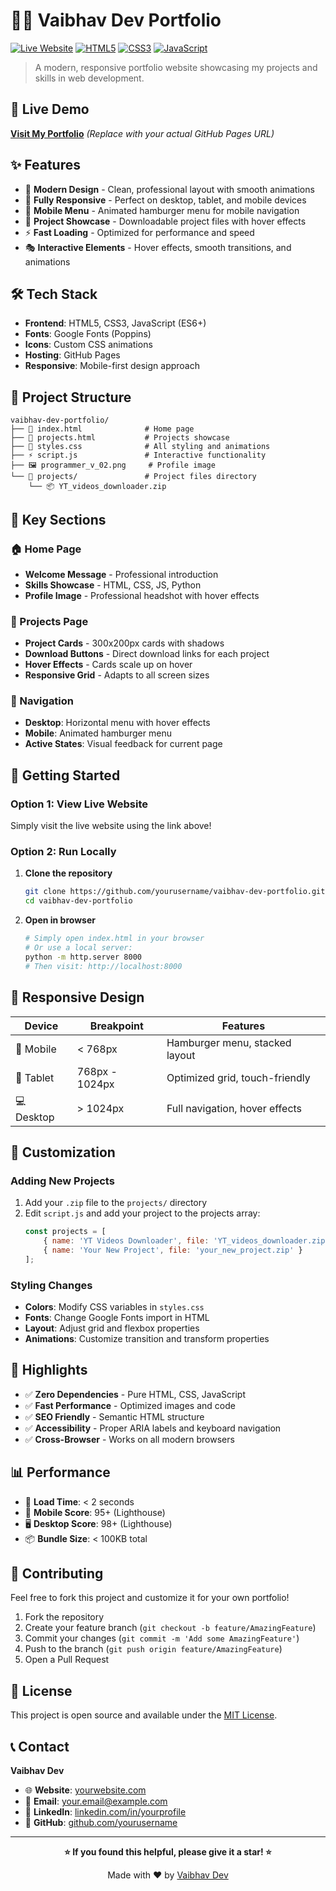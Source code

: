 # 👨‍💻 Vaibhav Dev Portfolio

[![Live Website](https://img.shields.io/badge/🌐_Live_Website-Visit-blue?style=for-the-badge)](https://yourusername.github.io/vaibhav-dev-portfolio)
[![HTML5](https://img.shields.io/badge/HTML5-E34F26?style=for-the-badge&logo=html5&logoColor=white)](https://developer.mozilla.org/en-US/docs/Web/HTML)
[![CSS3](https://img.shields.io/badge/CSS3-1572B6?style=for-the-badge&logo=css3&logoColor=white)](https://developer.mozilla.org/en-US/docs/Web/CSS)
[![JavaScript](https://img.shields.io/badge/JavaScript-F7DF1E?style=for-the-badge&logo=javascript&logoColor=black)](https://developer.mozilla.org/en-US/docs/Web/JavaScript)

> A modern, responsive portfolio website showcasing my projects and skills in web development.

## 🚀 Live Demo

**[Visit My Portfolio](https://yourusername.github.io/vaibhav-dev-portfolio)** *(Replace with your actual GitHub Pages URL)*

## ✨ Features

- 🎨 **Modern Design** - Clean, professional layout with smooth animations
- 📱 **Fully Responsive** - Perfect on desktop, tablet, and mobile devices
- 🍔 **Mobile Menu** - Animated hamburger menu for mobile navigation
- 🎯 **Project Showcase** - Downloadable project files with hover effects
- ⚡ **Fast Loading** - Optimized for performance and speed
- 🎭 **Interactive Elements** - Hover effects, smooth transitions, and animations

## 🛠️ Tech Stack

- **Frontend**: HTML5, CSS3, JavaScript (ES6+)
- **Fonts**: Google Fonts (Poppins)
- **Icons**: Custom CSS animations
- **Hosting**: GitHub Pages
- **Responsive**: Mobile-first design approach

## 📁 Project Structure

```
vaibhav-dev-portfolio/
├── 📄 index.html              # Home page
├── 📄 projects.html           # Projects showcase
├── 🎨 styles.css              # All styling and animations
├── ⚡ script.js               # Interactive functionality
├── 🖼️ programmer_v_02.png     # Profile image
└── 📁 projects/               # Project files directory
    └── 📦 YT_videos_downloader.zip
```

## 🎯 Key Sections

### 🏠 Home Page
- **Welcome Message** - Professional introduction
- **Skills Showcase** - HTML, CSS, JS, Python
- **Profile Image** - Professional headshot with hover effects

### 📂 Projects Page
- **Project Cards** - 300x200px cards with shadows
- **Download Buttons** - Direct download links for each project
- **Hover Effects** - Cards scale up on hover
- **Responsive Grid** - Adapts to all screen sizes

### 🧭 Navigation
- **Desktop**: Horizontal menu with hover effects
- **Mobile**: Animated hamburger menu
- **Active States**: Visual feedback for current page

## 🚀 Getting Started

### Option 1: View Live Website
Simply visit the live website using the link above!

### Option 2: Run Locally
1. **Clone the repository**
   ```bash
   git clone https://github.com/yourusername/vaibhav-dev-portfolio.git
   cd vaibhav-dev-portfolio
   ```

2. **Open in browser**
   ```bash
   # Simply open index.html in your browser
   # Or use a local server:
   python -m http.server 8000
   # Then visit: http://localhost:8000
   ```

## 📱 Responsive Design

| Device | Breakpoint | Features |
|--------|------------|----------|
| 📱 Mobile | < 768px | Hamburger menu, stacked layout |
| 📱 Tablet | 768px - 1024px | Optimized grid, touch-friendly |
| 💻 Desktop | > 1024px | Full navigation, hover effects |

## 🎨 Customization

### Adding New Projects
1. Add your `.zip` file to the `projects/` directory
2. Edit `script.js` and add your project to the projects array:
   ```javascript
   const projects = [
       { name: 'YT Videos Downloader', file: 'YT_videos_downloader.zip' },
       { name: 'Your New Project', file: 'your_new_project.zip' }
   ];
   ```

### Styling Changes
- **Colors**: Modify CSS variables in `styles.css`
- **Fonts**: Change Google Fonts import in HTML
- **Layout**: Adjust grid and flexbox properties
- **Animations**: Customize transition and transform properties

## 🌟 Highlights

- ✅ **Zero Dependencies** - Pure HTML, CSS, JavaScript
- ✅ **Fast Performance** - Optimized images and code
- ✅ **SEO Friendly** - Semantic HTML structure
- ✅ **Accessibility** - Proper ARIA labels and keyboard navigation
- ✅ **Cross-Browser** - Works on all modern browsers

## 📊 Performance

- 🚀 **Load Time**: < 2 seconds
- 📱 **Mobile Score**: 95+ (Lighthouse)
- 🖥️ **Desktop Score**: 98+ (Lighthouse)
- 📦 **Bundle Size**: < 100KB total

## 🤝 Contributing

Feel free to fork this project and customize it for your own portfolio!

1. Fork the repository
2. Create your feature branch (`git checkout -b feature/AmazingFeature`)
3. Commit your changes (`git commit -m 'Add some AmazingFeature'`)
4. Push to the branch (`git push origin feature/AmazingFeature`)
5. Open a Pull Request

## 📄 License

This project is open source and available under the [MIT License](LICENSE).

## 📞 Contact

**Vaibhav Dev**

- 🌐 **Website**: [yourwebsite.com](https://yourwebsite.com)
- 📧 **Email**: your.email@example.com
- 💼 **LinkedIn**: [linkedin.com/in/yourprofile](https://linkedin.com/in/yourprofile)
- 🐙 **GitHub**: [github.com/yourusername](https://github.com/yourusername)

---

<div align="center">

**⭐ If you found this helpful, please give it a star! ⭐**

Made with ❤️ by [Vaibhav Dev](https://github.com/yourusername)

</div>

